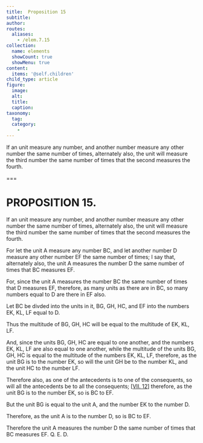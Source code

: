 ```yaml
---
title:  Proposition 15
subtitle: 
author:
routes:
  aliases:
    - /elem.7.15
collection:
  name: elements
  showCount: true
  showMenu: true
content:
  items: '@self.children'
child_type: article
figure:
  image:
  alt:
  title:
  caption:
taxonomy:
  tag:
  category:
    - 
---
```


<p>
       <hi rend="ital">If an unit measure any number, and another number measure any other number the same number of times, alternately also, the unit will measure the third number the same number of times that the second measures the fourth.</hi>
       <pb n="315"/>
      </p>

===

<h1>PROPOSITION 15.</h1>
<p>
       <span class="ital">If an unit measure any number, and another number measure any other number the same number of times, alternately also, the unit will measure the third number the same number of times that the second measures the fourth.</span>
       <pb n="315"/>
      </p>

<p>For let the unit <span class="ital">A</span> measure any number <span class="ital">BC</span>, and let another number <span class="ital">D</span> measure any other number <span class="ital">EF</span> the same number of times; I say that, alternately also, the unit <span class="ital">A</span> measures the number <span class="ital">D</span> the same number of times that <span class="ital">BC</span> measures <span class="ital">EF</span>. 
      </p>

<p>For, since the unit <span class="ital">A</span> measures the number <span class="ital">BC</span> the same number of times that <span class="ital">D</span> measures <span class="ital">EF</span>, therefore, as many units as there are in <span class="ital">BC</span>, so many numbers equal to <span class="ital">D</span> are there in <span class="ital">EF</span> also. </p>

<p>Let <span class="ital">BC</span> be divded into the units in it, <span class="ital">BG</span>, <span class="ital">GH</span>, <span class="ital">HC</span>, and <span class="ital">EF</span> into the numbers <span class="ital">EK</span>, <span class="ital">KL</span>, <span class="ital">LF</span> equal to <span class="ital">D</span>. </p>

<p>Thus the multitude of <span class="ital">BG</span>, <span class="ital">GH</span>, <span class="ital">HC</span> will be equal to the multitude of <span class="ital">EK</span>, <span class="ital">KL</span>, <span class="ital">LF</span>. </p>

<p>And, since the units <span class="ital">BG</span>, <span class="ital">GH</span>, <span class="ital">HC</span> are equal to one another, and the numbers <span class="ital">EK</span>, <span class="ital">KL</span>, <span class="ital">LF</span> are also equal to one another, while the multitude of the units <span class="ital">BG</span>, <span class="ital">GH</span>, <span class="ital">HC</span> is equal to the multitude of the numbers <span class="ital">EK</span>, <span class="ital">KL</span>, <span class="ital">LF</span>, therefore, as the unit <span class="ital">BG</span> is to the number <span class="ital">EK</span>, so will the unit <span class="ital">GH</span> be to the number <span class="ital">KL</span>, and the unit <span class="ital">HC</span> to the number <span class="ital">LF</span>. </p>

<p>Therefore also, as one of the antecedents is to one of the consequents, so will all the antecedents be to all the consequents; [<a href="/elem.7.12">VII. 12</a>] therefore, as the unit <span class="ital">BG</span> is to the number <span class="ital">EK</span>, so is <span class="ital">BC</span> to <span class="ital">EF</span>. </p>

<p>But the unit <span class="ital">BG</span> is equal to the unit <span class="ital">A</span>, and the number <span class="ital">EK</span> to the number <span class="ital">D</span>. </p>

<p>Therefore, as the unit <span class="ital">A</span> is to the number <span class="ital">D</span>, so is <span class="ital">BC</span> to <span class="ital">EF</span>. </p>

<p>Therefore the unit <span class="ital">A</span> measures the number <span class="ital">D</span> the same number of times that <span class="ital">BC</span> measures <span class="ital">EF</span>. Q. E. D.</p>
